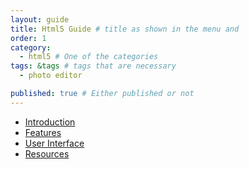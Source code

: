 ```yaml
---
layout: guide
title: Html5 Guide # title as shown in the menu and 
order: 1
category: 
  - html5 # One of the categories
tags: &tags # tags that are necessary
  - photo editor 

published: true # Either published or not 
---
```


- [Introduction](/introduction)
- [Features](/features)
- [User Interface](/ui)
- [Resources](/resources)